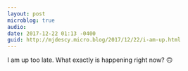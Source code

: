 ```yaml
---
layout: post
microblog: true
audio: 
date: 2017-12-22 01:13 -0400
guid: http://mjdescy.micro.blog/2017/12/22/i-am-up.html
---
```

I am up too late. What exactly is happening right now? 🙃
